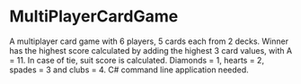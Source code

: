 # MultiPlayerCardGame
 A multiplayer card game with 6 players, 5 cards each from 2 decks. Winner has the highest score calculated by adding the highest 3 card values, with A = 11. In case of tie, suit score is calculated. Diamonds = 1, hearts = 2, spades = 3 and clubs = 4. C# command line application needed.

